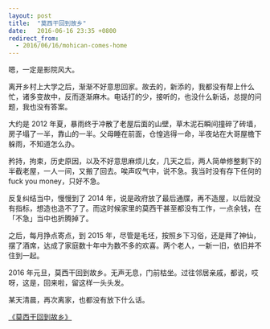 ```yaml
---
layout: post
title:  "莫西干回到故乡"
date:   2016-06-16 23:35 +0800
redirect_from:
  - 2016/06/16/mohican-comes-home
---
```


嗯，一定是影院风大。

离开乡村上大学之后，渐渐不好意思回家。故去的，新添的，我都没有帮上什么忙，诸多变故中，反而逐渐麻木。电话打的少，接听的，也没什么新话，总提的问题，我也没有答案。

大约是 2012 年夏，暴雨终于冲散了老屋后面的山壁，草木泥石瞬间撞碎了砖墙，房子塌了一半，靠山的一半。父母睡在前面，仓惶逃得一命，半夜站在大哥屋檐下躲雨，不知道怎么办。

矜持，拘束，历史原因，以及不好意思麻烦儿女，几天之后，两人简单修整剩下的半截老屋，一人一间，又搬了回去。唉声叹气中，说不急。我当时没有存下任何的 fuck you money，只好不急。

反复纠结当中，慢慢到了 2014 年，说是政府放了最后通牒，再不造屋，以后就没有指标，想造也造不了了。而这时候家里的莫西干甚至都没有工作，一点余钱，在「不急」当中也折腾掉了。

之后，每月挣点寄点，到 2015 年，尽管是毛坯，按照乡下习俗，还是拜了神仙，摆了酒席，达成了家庭数十年中为数不多的欢喜。两个老人，一新一旧，依旧并不住到一起。

2016 年元旦，莫西干回到故乡。无声无息，门前枯坐。过往邻居亲戚，都说，哎呀，这是，回来啦，留这样一头头发。

某天清晨，再次离家，也都没有放下什么话。

[《莫西干回到故乡》](https://movie.douban.com/subject/26356321/)